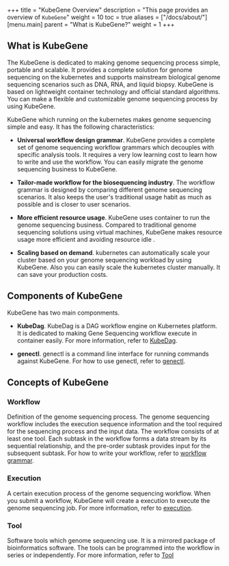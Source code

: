 +++
title = "KubeGene Overview"
description = "This page provides an overview of `KubeGene`"
weight = 10
toc = true
aliases = ["/docs/about/"]
[menu.main]
  parent = "What is KubeGene?"
  weight = 1
+++

## What is KubeGene

The KubeGene is dedicated to making genome sequencing process simple, portable and scalable. It provides a complete solution for genome sequencing on the kubernetes and supports mainstream biological genome sequencing scenarios such as DNA, RNA, and liquid biopsy. KubeGene is based on lightweight container technology and official standard algorithms. You can make a flexible and customizable genome sequencing process by using KubeGene.

KubeGene which running on the kubernetes makes genome sequencing simple and easy. It has the following characteristics:

* **Universal workflow design grammar**. KubeGene provides a complete set of genome sequencing workflow grammars which decouples with specific analysis tools. It requires a very low learning cost to learn how to write and use the workflow. You can easily migrate the genome sequencing business to KubeGene.

* **Tailor-made workflow for the biosequencing industry**. The workflow grammar is designed by comparing different genome sequencing scenarios. It also keeps the user's traditional usage habit as much as possible and is closer to user scenarios.

* **More efficient resource usage**. KubeGene uses container to run the genome sequencing business. Compared to traditional genome sequencing solutions using virtual machines, KubeGene makes resource usage more efficient and avoiding resource idle .

* **Scaling based on demand**. kubernetes can automatically scale your cluster based on your genome sequencing workload by using KubeGene. Also you can easily scale the kubernetes cluster manually. It can save your production costs.

## Components of KubeGene

KubeGene has two main componments.

* **KubeDag**. KubeDag is a DAG workflow engine on Kubernetes platform. It is dedicated to making Gene Sequencing workflow execute in container easily. For more information, refer to [KubeDag](/docs/about/kubedag/).

* **genectl**. genectl is a command line interface for running commands against KubeGene. For how to use genectl, refer to [genectl](/docs/guides/genectl-command/).

## Concepts of KubeGene

### Workflow
Definition of the genome sequencing process. The genome sequencing workflow includes the execution sequence information and the tool required for the sequencing process and the input data. The workflow consists of at least one tool. Each subtask in the workflow forms a data stream by its sequential relationship, and the pre-order subtask provides input for the subsequent subtask. For how to write your workflow, refer to [workflow grammar](/docs/guides/workflow-grammar/).

### Execution
A certain execution process of the genome sequencing workflow. When you submit a workflow, KubeGene will create a execution to execute the genome sequencing job. For more information, refer to [execution](/docs/about/execution/).

### Tool
Software tools which genome sequencing use. It is a mirrored package of bioinformatics software. The tools can be programmed into the workflow in series or independently. For more information, refer to [Tool](/docs/guides/tool/)
